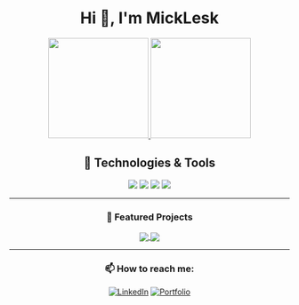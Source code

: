 <h1 align="center">Hi 👋, I'm MickLesk</h1>

<div align="center">
  
  <!-- GitHub Stats Card with Material theme -->
  <a href="https://github.com/MickLesk">
    <img height="180em" src="https://github-readme-stats.vercel.app/api?username=MickLesk&show_icons=true&theme=material-palenight&include_all_commits=true&count_private=true"/>
  </a>
  
  <!-- Most Used Languages Card -->
  <a href="https://github.com/MickLesk">
    <img height="180em" src="https://github-readme-stats.vercel.app/api/top-langs/?username=MickLesk&layout=compact&langs_count=8&theme=material-palenight"/>
  </a>

</div>

<div align="center">
  
  ## 🔧 Technologies & Tools
  
  ![](https://img.shields.io/badge/Editor-VS_Code-informational?style=flat&logo=visual-studio-code&logoColor=white&color=7c4dff)
  ![](https://img.shields.io/badge/Code-JavaScript-informational?style=flat&logo=javascript&logoColor=white&color=7c4dff)
  ![](https://img.shields.io/badge/Code-React-informational?style=flat&logo=react&logoColor=white&color=7c4dff)
  ![](https://img.shields.io/badge/Style-Material_UI-informational?style=flat&logo=mui&logoColor=white&color=7c4dff)

</div>

---

<div align="center">
  
  ### 🌟 Featured Projects
  
  <a href="https://github.com/MickLesk/github-readme-stats">
    <img align="center" src="https://github-readme-stats.vercel.app/api/pin/?username=MickLesk&repo=YOUR_REPO_NAME&theme=material-palenight" />
  </a>
  <a href="https://github.com/MickLesk/github-readme-stats">
    <img align="center" src="https://github-readme-stats.vercel.app/api/pin/?username=MickLesk&repo=ANOTHER_REPO_NAME&theme=material-palenight" />
  </a>

</div>

---

<div align="center">
  
  ### 📫 How to reach me:
  
  [![LinkedIn](https://img.shields.io/badge/LinkedIn-Connect-blue?style=flat&logo=linkedin&logoColor=white&color=0077B5)](YOUR_LINKEDIN_URL)
  [![Portfolio](https://img.shields.io/badge/Portfolio-Visit-purple?style=flat&logo=google-chrome&logoColor=white&color=7c4dff)](YOUR_PORTFOLIO_URL)

</div>

<!--
Quick tips for customization:
1. Replace YOUR_REPO_NAME and ANOTHER_REPO_NAME with actual repository names you want to feature
2. Add your LinkedIn and portfolio URLs
3. Modify the Technologies & Tools section with badges relevant to your stack
4. The theme is set to material-palenight, but you can change it to any other theme from the GitHub README Stats options
-->
